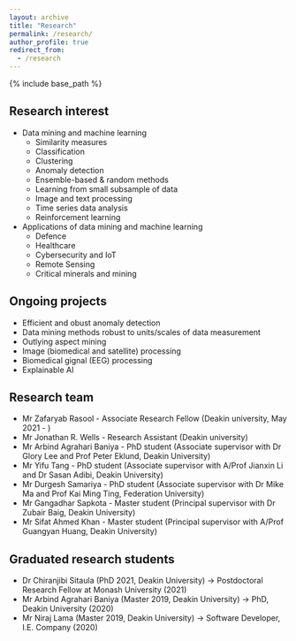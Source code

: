 ```yaml
---
layout: archive
title: "Research"
permalink: /research/
author_profile: true
redirect_from:
  - /research
---
```


{% include base_path %}

Research interest
-----------------
* Data mining and machine learning
  * Similarity measures
  * Classification
  * Clustering
  * Anomaly detection
  * Ensemble-based & random methods
  * Learning from small subsample of data
  * Image and text processing
  * Time series data analysis
  * Reinforcement learning
* Applications of data mining and machine learning
  * Defence 
  * Healthcare
  * Cybersecurity and IoT
  * Remote Sensing
  * Critical minerals and mining


Ongoing projects
----------------
* Efficient and obust anomaly detection
* Data mining methods robust to units/scales of data measurement
* Outlying aspect mining
* Image (biomedical and satellite) processing 
* Biomedical gignal (EEG) processing
* Explainable AI

Research team
------------------------------
* Mr Zafaryab Rasool - Associate Research Fellow (Deakin university, May 2021 - )
* Mr Jonathan R. Wells - Research Assistant (Deakin university)
* Mr Arbind Agrahari Baniya - PhD student (Associate supervisor with Dr Glory Lee and Prof Peter Eklund, Deakin University)
* Mr Yifu Tang - PhD student (Associate supervisor with A/Prof Jianxin Li and Dr Sasan Adibi, Deakin University)
* Mr Durgesh Samariya - PhD student (Associate supervisor with Dr Mike Ma and Prof Kai Ming Ting, Federation University)
* Mr Gangadhar Sapkota - Master student (Principal supervisor with Dr Zubair Baig, Deakin University)
* Mr Sifat Ahmed Khan - Master student (Principal supervisor with A/Prof Guangyan Huang, Deakin University)

Graduated research students
---------------------------
* Dr Chiranjibi Sitaula (PhD 2021, Deakin University) -> Postdoctoral Research Fellow at Monash University (2021)
* Mr Arbind Agrahari Baniya (Master 2019, Deakin University) -> PhD, Deakin University (2020)
* Mr Niraj Lama (Master 2019, Deakin University) -> Software Developer, I.E. Company (2020)
